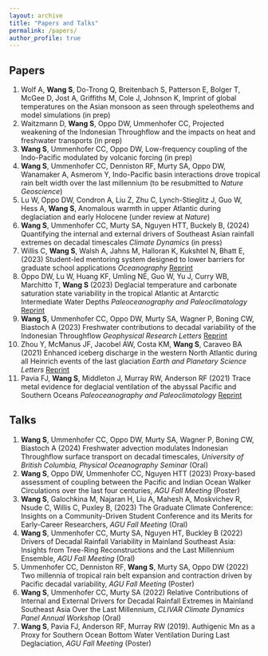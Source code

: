 ```yaml
---
layout: archive
title: "Papers and Talks"
permalink: /papers/
author_profile: true
---
```


## Papers

1. Wolf A, **Wang S**, Do-Trong Q, Breitenbach S, Patterson E, Bolger T, McGee D, Jost A, Griffiths M, Cole J, Johnson K, Imprint of global temperatures on the Asian monsoon as seen through speleothems and model simulations (in prep)
2. Waitzmann D, **Wang S**, Oppo DW, Ummenhofer CC, Projected weakening of the Indonesian Throughflow and the impacts on heat and freshwater transports (in prep)
3. **Wang S**, Ummenhofer CC, Oppo DW, Low-frequency coupling of the Indo-Pacific modulated by volcanic forcing (in prep)
4. **Wang S**\, Ummenhofer CC, Denniston RF, Murty SA, Oppo DW, Wanamaker A, Asmerom Y, Indo-Pacific basin interactions drove tropical rain belt width over the last millennium (to be resubmitted to *Nature Geoscience*)
5. Lu W, Oppo DW, Condron A, Liu Z, Zhu C, Lynch-Stieglitz J, Guo W, Hess A, **Wang S**, Anomalous warmth in upper Atlantic during deglaciation and early Holocene (under review at *Nature*)
6. **Wang S**, Ummenhofer CC, Murty SA, Nguyen HTT, Buckely B, (2024) Quantifying the internal and external drivers of Southeast Asian rainfall extremes on decadal timescales *Climate Dynamics* (in press)
7. Willis C, **Wang S**, Walsh A, Jahns M, Halloran K, Kukshtel N, Bhatt E, (2023) Student-led mentoring system designed to lower barriers for graduate school applications *Oceanography* [Reprint](https://tos.org/oceanography/article/student-led-mentoring-system-designed-to-lower-barriers-for-graduate-school-applicants)
8. Oppo DW, Lu W, Huang KF, Umling NE, Guo W, Yu J, Curry WB, Marchitto T, **Wang S** (2023) Deglacial temperature and carbonate saturation state variability in the tropical Atlantic at Antarctic Intermediate Water Depths *Paleoceanography and Paleoclimatology* [Reprint](https://agupubs.onlinelibrary.wiley.com/doi/full/10.1029/2023PA004674)
9. **Wang S**, Ummenhofer CC, Oppo DW, Murty SA, Wagner P, Boning CW, Biastoch A (2023) Freshwater contributions to decadal variability of the Indonesian Throughflow *Geophysical Research Letters* [Reprint](https://agupubs.onlinelibrary.wiley.com/doi/10.1029/2023GL103906)
10. Zhou Y, McManus JF, Jacobel AW, Costa KM, **Wang S**, Caraveo BA (2021) Enhanced iceberg discharge in the western North Atlantic during all Heinrich events of the last glaciation *Earth and Planetary Science Letters* [Reprint](https://www.sciencedirect.com/science/article/pii/S0012821X21001692)
11. Pavia FJ, **Wang S**, Middleton J, Murray RW, Anderson RF (2021) Trace metal evidence for deglacial ventilation of the abyssal Pacific and Southern Oceans *Paleoceanography and Paleoclimatology* [Reprint](https://agupubs.onlinelibrary.wiley.com/doi/full/10.1029/2021PA004226#:~:text=The%20presence%20of%20authigenic%20Mn,of%20late%2DPleistocene%20ice%20ages.)

## Talks

1. **Wang S**, Ummenhofer CC, Oppo DW, Murty SA, Wagner P, Boning CW, Biastoch A (2024) Freshwater advection modulates Indonesian Throughflow surface transport on decadal timescales, *University of British Columbia, Physical Oceanography Seminar* (Oral)
2. **Wang S**, Oppo DW, Ummenhofer CC, Nguyen HTT (2023) Proxy-based assessment of coupling between the Pacific and Indian Ocean Walker Circulations over the last four centuries, *AGU Fall Meeting* (Poster)
3. **Wang S**, Galochkina M, Najaran H, Liu A, Mahesh A, Moskvichev R, Nsude C, Willis C, Puxley B, (2023) The Graduate Climate Conference: Insights on a Community-Driven Student Conference and its Merits for Early-Career Researchers, *AGU Fall Meeting* (Oral)
4. **Wang S**, Ummenhofer CC, Murty SA, Nguyen HT, Buckley B (2022) Drivers of Decadal Rainfall Variability in Mainland Southeast Asia: Insights from Tree-Ring Reconstructions and the Last Millennium Ensemble, *AGU Fall Meeting* (Oral)
5. Ummenhofer CC, Denniston RF, **Wang S**, Murty SA, Oppo DW (2022) Two millennia of tropical rain belt expansion and contraction driven by Pacific decadal variability, *AGU Fall Meeting* (Poster)
6. **Wang S**, Ummenhofer CC, Murty SA (2022) Relative Contributions of Internal and External Drivers for Decadal Rainfall Extremes in Mainland Southeast Asia Over the Last Millennium, *CLIVAR Climate Dynamics Panel Annual Workshop* (Oral)
7. **Wang S**, Pavia FJ, Anderson RF, Murray RW (2019). Authigenic Mn as a Proxy for Southern Ocean Bottom Water Ventilation During Last Deglaciation, *AGU Fall Meeting* (Poster)
